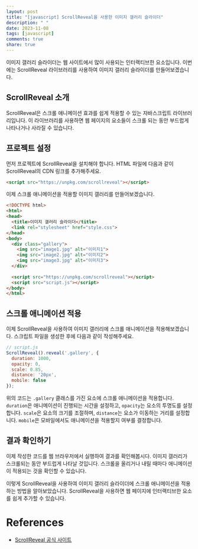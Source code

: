 ```yaml
---
layout: post
title: "[javascript] ScrollReveal을 사용한 이미지 갤러리 슬라이더"
description: " "
date: 2023-11-08
tags: [javascript]
comments: true
share: true
---
```


이미지 갤러리 슬라이더는 웹 사이트에서 많이 사용되는 인터랙티브한 요소입니다. 이번에는 ScrollReveal 라이브러리를 사용하여 이미지 갤러리 슬라이더를 만들어보겠습니다.

## ScrollReveal 소개

ScrollReveal은 스크롤 애니메이션 효과를 쉽게 적용할 수 있는 자바스크립트 라이브러리입니다. 이 라이브러리를 사용하면 웹 페이지의 요소들이 스크롤 되는 동안 부드럽게 나타나거나 사라질 수 있습니다.

## 프로젝트 설정

먼저 프로젝트에 ScrollReveal을 설치해야 합니다. HTML 파일에 다음과 같이 ScrollReveal의 CDN 링크를 추가해주세요.

```html
<script src="https://unpkg.com/scrollreveal"></script>
```

이제 스크롤 애니메이션을 적용할 이미지 갤러리를 만들어보겠습니다.

```html
<!DOCTYPE html>
<html>
<head>
  <title>이미지 갤러리 슬라이더</title>
  <link rel="stylesheet" href="style.css">
</head>
<body>
  <div class="gallery">
    <img src="image1.jpg" alt="이미지1">
    <img src="image2.jpg" alt="이미지2">
    <img src="image3.jpg" alt="이미지3">
  </div>
  
  <script src="https://unpkg.com/scrollreveal"></script>
  <script src="script.js"></script>
</body>
</html>
```

## 스크롤 애니메이션 적용

이제 ScrollReveal을 사용하여 이미지 갤러리에 스크롤 애니메이션을 적용해보겠습니다. 스크립트 파일을 생성한 후에 다음과 같이 작성해주세요.

```javascript
// script.js
ScrollReveal().reveal('.gallery', {
  duration: 1000,
  opacity: 0,
  scale: 0.85,
  distance: '20px',
  mobile: false
});
```

위의 코드는 `.gallery` 클래스를 가진 요소에 스크롤 애니메이션을 적용합니다. `duration`은 애니메이션이 진행되는 시간을 설정하고, `opacity`는 요소의 투명도를 설정합니다. `scale`은 요소의 크기를 조절하며, `distance`는 요소가 이동하는 거리를 설정합니다. `mobile`은 모바일에서도 애니메이션을 적용할지 여부를 결정합니다.

## 결과 확인하기

이제 작성한 코드를 웹 브라우저에서 실행하여 결과를 확인해봅시다. 이미지 갤러리가 스크롤되는 동안 부드럽게 나타날 것입니다. 스크롤을 올리거나 내릴 때마다 애니메이션이 적용되는 것을 확인할 수 있습니다.

이렇게 ScrollReveal을 사용하여 이미지 갤러리 슬라이더에 스크롤 애니메이션을 적용하는 방법을 알아보았습니다. ScrollReveal을 사용하면 웹 페이지에 인터랙티브한 요소를 쉽게 추가할 수 있습니다.

# References

- [ScrollReveal 공식 사이트](https://scrollrevealjs.org/)